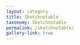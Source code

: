 ```yaml
---
layout: category
title: Sketchnotable
taxonomy: Sketchnotable
permalink: /sketchnotable/
gallery-link: true
---
```


